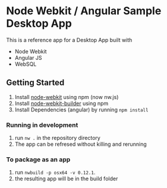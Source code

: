 # Node Webkit / Angular Sample Desktop App

This is a reference app for a Desktop App built with

- Node Webkit
- Angular JS
- WebSQL

## Getting Started

1. Install [node-webkit](https://github.com/nwjs/nw.js/) using npm (now nw.js)
2. Install [node-webkit-builder](https://github.com/mllrsohn/node-webkit-builder) using npm
3. Install Dependencies (angular) by running `npm install`

### Running in development
1. run `nw .` in the repository directory
2. The app can be refresed without killing and rerunning

### To package as an app
1. run `nwbuild -p osx64 -v 0.12.1`.  
2. the resulting app will be in the build folder 
